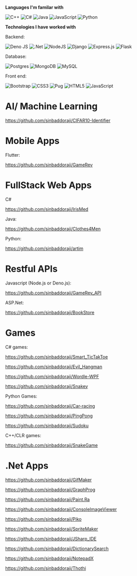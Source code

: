 **Languages I'm familar with**

![C++](https://img.shields.io/badge/c++-%2300599C.svg?style=for-the-badge&logo=c%2B%2B&logoColor=white)
![C#](https://img.shields.io/badge/c%23-%23239120.svg?style=for-the-badge&logo=c-sharp&logoColor=white)
![Java](https://img.shields.io/badge/java-%23ED8B00.svg?style=for-the-badge&logo=java&logoColor=white)
![JavaScript](https://img.shields.io/badge/javascript-%23323330.svg?style=for-the-badge&logo=javascript&logoColor=%23F7DF1E)
![Python](https://img.shields.io/badge/python-3670A0?style=for-the-badge&logo=python&logoColor=ffdd54)

**Technologies I have worked with**

Backend:

![Deno JS](https://img.shields.io/badge/deno%20js-000000?style=for-the-badge&logo=deno&logoColor=white)
![.Net](https://img.shields.io/badge/.NET-5C2D91?style=for-the-badge&logo=.net&logoColor=white)
![NodeJS](https://img.shields.io/badge/node.js-6DA55F?style=for-the-badge&logo=node.js&logoColor=white)
![Django](https://img.shields.io/badge/django-%23092E20.svg?style=for-the-badge&logo=django&logoColor=white)
![Express.js](https://img.shields.io/badge/express.js-%23404d59.svg?style=for-the-badge&logo=express&logoColor=%2361DAFB)
![Flask](https://img.shields.io/badge/flask-%23000.svg?style=for-the-badge&logo=flask&logoColor=white)

Database:

![Postgres](https://img.shields.io/badge/postgres-%23316192.svg?style=for-the-badge&logo=postgresql&logoColor=white)
![MongoDB](https://img.shields.io/badge/MongoDB-%234ea94b.svg?style=for-the-badge&logo=mongodb&logoColor=white)
![MySQL](https://img.shields.io/badge/mysql-%2300f.svg?style=for-the-badge&logo=mysql&logoColor=white)

Front end:

![Bootstrap](https://img.shields.io/badge/bootstrap-%23563D7C.svg?style=for-the-badge&logo=bootstrap&logoColor=white)
![CSS3](https://img.shields.io/badge/css3-%231572B6.svg?style=for-the-badge&logo=css3&logoColor=white)
![Pug](https://img.shields.io/badge/Pug-FFF?style=for-the-badge&logo=pug&logoColor=A86454)
![HTML5](https://img.shields.io/badge/html5-%23E34F26.svg?style=for-the-badge&logo=html5&logoColor=white)
![JavaScript](https://img.shields.io/badge/javascript-%23323330.svg?style=for-the-badge&logo=javascript&logoColor=%23F7DF1E)

# AI/ Machine Learning

https://github.com/sinbaddoraji/CIFAR10-Identifier




# Mobile Apps

Flutter:

https://github.com/sinbaddoraji/GameRev





# FullStack Web Apps

C#

https://github.com/sinbaddoraji/IrisMed

Java:

https://github.com/sinbaddoraji/Clothes4Men

Python:

https://github.com/sinbaddoraji/artim





# Restful APIs

Javascript (Node.js or Deno.js):

https://github.com/sinbaddoraji/GameRev_API

ASP.Net:

https://github.com/sinbaddoraji/BookStore





# Games
C# games:

https://github.com/sinbaddoraji/Smart_TicTakToe

https://github.com/sinbaddoraji/Evil_Hangman

https://github.com/sinbaddoraji/Wordle-WPF

https://github.com/sinbaddoraji/Snakey

Python Games:

https://github.com/sinbaddoraji/Car-racing

https://github.com/sinbaddoraji/PingPong

https://github.com/sinbaddoraji/Sudoku

C++/CLR games:

https://github.com/sinbaddoraji/SnakeGame






# .Net Apps

https://github.com/sinbaddoraji/GifMaker

https://github.com/sinbaddoraji/GraphProg

https://github.com/sinbaddoraji/Paint.Ra

https://github.com/sinbaddoraji/ConsoleImageViewer

https://github.com/sinbaddoraji/Piko

https://github.com/sinbaddoraji/SpriteMaker

https://github.com/sinbaddoraji/JSharp_IDE

https://github.com/sinbaddoraji/DictionarySearch

https://github.com/sinbaddoraji/NotepadX

https://github.com/sinbaddoraji/Thothi

